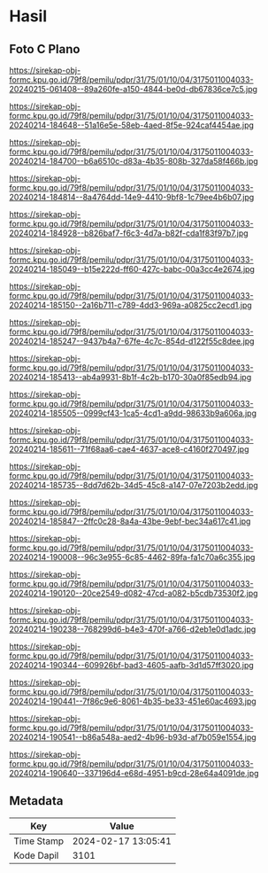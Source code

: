 # Hasil

## Foto C Plano

https://sirekap-obj-formc.kpu.go.id/79f8/pemilu/pdpr/31/75/01/10/04/3175011004033-20240215-061408--89a260fe-a150-4844-be0d-db67836ce7c5.jpg

https://sirekap-obj-formc.kpu.go.id/79f8/pemilu/pdpr/31/75/01/10/04/3175011004033-20240214-184648--51a16e5e-58eb-4aed-8f5e-924caf4454ae.jpg

https://sirekap-obj-formc.kpu.go.id/79f8/pemilu/pdpr/31/75/01/10/04/3175011004033-20240214-184700--b6a6510c-d83a-4b35-808b-327da58f466b.jpg

https://sirekap-obj-formc.kpu.go.id/79f8/pemilu/pdpr/31/75/01/10/04/3175011004033-20240214-184814--8a4764dd-14e9-4410-9bf8-1c79ee4b6b07.jpg

https://sirekap-obj-formc.kpu.go.id/79f8/pemilu/pdpr/31/75/01/10/04/3175011004033-20240214-184928--b826baf7-f6c3-4d7a-b82f-cda1f83f97b7.jpg

https://sirekap-obj-formc.kpu.go.id/79f8/pemilu/pdpr/31/75/01/10/04/3175011004033-20240214-185049--b15e222d-ff60-427c-babc-00a3cc4e2674.jpg

https://sirekap-obj-formc.kpu.go.id/79f8/pemilu/pdpr/31/75/01/10/04/3175011004033-20240214-185150--2a16b711-c789-4dd3-969a-a0825cc2ecd1.jpg

https://sirekap-obj-formc.kpu.go.id/79f8/pemilu/pdpr/31/75/01/10/04/3175011004033-20240214-185247--9437b4a7-67fe-4c7c-854d-d122f55c8dee.jpg

https://sirekap-obj-formc.kpu.go.id/79f8/pemilu/pdpr/31/75/01/10/04/3175011004033-20240214-185413--ab4a9931-8b1f-4c2b-b170-30a0f85edb94.jpg

https://sirekap-obj-formc.kpu.go.id/79f8/pemilu/pdpr/31/75/01/10/04/3175011004033-20240214-185505--0999cf43-1ca5-4cd1-a9dd-98633b9a606a.jpg

https://sirekap-obj-formc.kpu.go.id/79f8/pemilu/pdpr/31/75/01/10/04/3175011004033-20240214-185611--71f68aa6-cae4-4637-ace8-c4160f270497.jpg

https://sirekap-obj-formc.kpu.go.id/79f8/pemilu/pdpr/31/75/01/10/04/3175011004033-20240214-185735--8dd7d62b-34d5-45c8-a147-07e7203b2edd.jpg

https://sirekap-obj-formc.kpu.go.id/79f8/pemilu/pdpr/31/75/01/10/04/3175011004033-20240214-185847--2ffc0c28-8a4a-43be-9ebf-bec34a617c41.jpg

https://sirekap-obj-formc.kpu.go.id/79f8/pemilu/pdpr/31/75/01/10/04/3175011004033-20240214-190008--96c3e955-6c85-4462-89fa-fa1c70a6c355.jpg

https://sirekap-obj-formc.kpu.go.id/79f8/pemilu/pdpr/31/75/01/10/04/3175011004033-20240214-190120--20ce2549-d082-47cd-a082-b5cdb73530f2.jpg

https://sirekap-obj-formc.kpu.go.id/79f8/pemilu/pdpr/31/75/01/10/04/3175011004033-20240214-190238--768299d6-b4e3-470f-a766-d2eb1e0d1adc.jpg

https://sirekap-obj-formc.kpu.go.id/79f8/pemilu/pdpr/31/75/01/10/04/3175011004033-20240214-190344--609926bf-bad3-4605-aafb-3d1d57ff3020.jpg

https://sirekap-obj-formc.kpu.go.id/79f8/pemilu/pdpr/31/75/01/10/04/3175011004033-20240214-190441--7f86c9e6-8061-4b35-be33-451e60ac4693.jpg

https://sirekap-obj-formc.kpu.go.id/79f8/pemilu/pdpr/31/75/01/10/04/3175011004033-20240214-190541--b86a548a-aed2-4b96-b93d-af7b059e1554.jpg

https://sirekap-obj-formc.kpu.go.id/79f8/pemilu/pdpr/31/75/01/10/04/3175011004033-20240214-190640--337196d4-e68d-4951-b9cd-28e64a4091de.jpg


## Metadata

| Key        | Value               |
| ---------- | ------------------- |
| Time Stamp | 2024-02-17 13:05:41 |
| Kode Dapil | 3101                |



